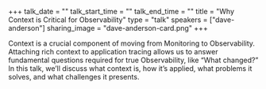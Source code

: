 +++
talk_date = ""
talk_start_time = ""
talk_end_time = ""
title = "Why Context is Critical for Observability"
type = "talk"
speakers = ["dave-anderson"]
sharing_image = "dave-anderson-card.png"
+++

Context is a crucial component of moving from Monitoring to Observability. Attaching rich context to application tracing allows us to answer fundamental questions required for true Observability, like “What changed?” In this talk, we’ll discuss what context is, how it’s applied, what problems it solves, and what challenges it presents.